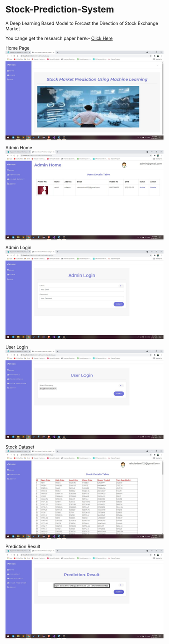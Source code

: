 # Stock-Prediction-System
A Deep  Learning Based Model to Forcast the Direction of Stock Exchange Market

You cange get the research paper here:- <a href="https://ijcrt.org/papers/IJCRT2304687.pdf" target="_blank">Click Here</a>


Home  Page
![image alt](https://github.com/Kjanhavi25/Stock-Prediction-System/blob/fb437de0a9bafebdd32ae208811c8681211fda83/Home%20Page.jpg)

Admin Home
![image alt](https://github.com/Kjanhavi25/Stock-Prediction-System/blob/fb437de0a9bafebdd32ae208811c8681211fda83/Admin%20Home.jpg)

Admin Login
![image alt](https://github.com/Kjanhavi25/Stock-Prediction-System/blob/fb437de0a9bafebdd32ae208811c8681211fda83/Admin%20Login.jpg)

User Login
![image alt](https://github.com/Kjanhavi25/Stock-Prediction-System/blob/fb437de0a9bafebdd32ae208811c8681211fda83/User%20Login.jpg)

Stock Dataset
![image alt](https://github.com/Kjanhavi25/Stock-Prediction-System/blob/fb437de0a9bafebdd32ae208811c8681211fda83/Stock%20Dataset.jpg)

Prediction Result
![image alt](https://github.com/Kjanhavi25/Stock-Prediction-System/blob/fb437de0a9bafebdd32ae208811c8681211fda83/Prediction%20Result.jpg)



